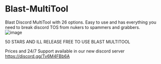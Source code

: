# Blast-MultiTool
Blast Discord MultiTool with 26 options. Easy to use and has everything you need to break discord TOS from nukers to spammers and grabbers.
![image](https://user-images.githubusercontent.com/80589822/233866017-371c2d01-3c66-4d22-82e8-00fec7d91dcb.png)

50 STARS AND ILL RELEASE FREE TO USE BLAST MULTITOOL

Prices and 24/7 Support available in our new discord server https://discord.gg/Tv6M4FBb6A
